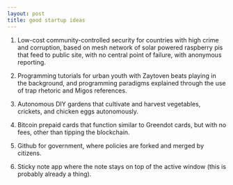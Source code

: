 ```yaml
---
layout: post
title: good startup ideas
---
```


1.  Low-cost community-controlled security for countries with high crime and corruption, based on mesh network of solar powered raspberry pis that feed to public site, with no central point of failure, with anonymous reporting.

2.  Programming tutorials for urban youth with Zaytoven beats playing in the background, and programming paradigms explained through the use of trap rhetoric and Migos references.

3.  Autonomous DIY gardens that cultivate and harvest vegetables, crickets, and chicken eggs autonomously.

4.  Bitcoin prepaid cards that function similar to Greendot cards, but with no fees, other than tipping the blockchain.

5.  Github for government, where policies are forked and merged by citizens.

6.  Sticky note app where the note stays on top of the active window (this is probably already a thing).
